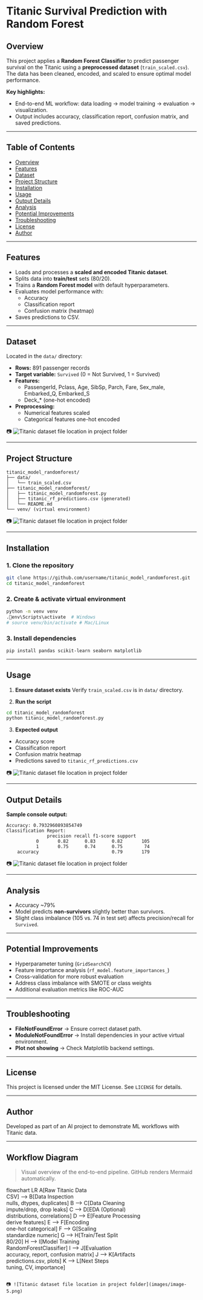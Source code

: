 # Titanic Survival Prediction with Random Forest

## Overview
This project applies a **Random Forest Classifier** to predict passenger survival on the Titanic using a **preprocessed dataset** (`train_scaled.csv`). The data has been cleaned, encoded, and scaled to ensure optimal model performance.

**Key highlights:**
- End-to-end ML workflow: data loading → model training → evaluation → visualization.
- Output includes accuracy, classification report, confusion matrix, and saved predictions.

---

## Table of Contents
- [Overview](#overview)
- [Features](#features)
- [Dataset](#dataset)
- [Project Structure](#project-structure)
- [Installation](#installation)
- [Usage](#usage)
- [Output Details](#output-details)
- [Analysis](#analysis)
- [Potential Improvements](#potential-improvements)
- [Troubleshooting](#troubleshooting)
- [License](#license)
- [Author](#author)

---

## Features
- Loads and processes a **scaled and encoded Titanic dataset**.
- Splits data into **train/test** sets (80/20).
- Trains a **Random Forest model** with default hyperparameters.
- Evaluates model performance with:
  - Accuracy
  - Classification report
  - Confusion matrix (heatmap)
- Saves predictions to CSV.

---

## Dataset
Located in the `data/` directory:

- **Rows:** 891 passenger records
- **Target variable:** `Survived` (0 = Not Survived, 1 = Survived)
- **Features:**
  - PassengerId, Pclass, Age, SibSp, Parch, Fare, Sex_male, Embarked_Q, Embarked_S
  - Deck_* (one-hot encoded)
- **Preprocessing:**
  - Numerical features scaled
  - Categorical features one-hot encoded

📷 ![Titanic dataset file location in project folder](images/image-1.png)

---

## Project Structure
```plaintext
titanic_model_randomforest/
├── data/
│   └── train_scaled.csv
├── titanic_model_randomforest/
│   ├── titanic_model_randomforest.py
│   ├── titanic_rf_predictions.csv (generated)
│   └── README.md
└── venv/ (virtual environment)
```

📷 ![Titanic dataset file location in project folder](images/image-2.png)

---

## Installation

### 1. Clone the repository
```bash
git clone https://github.com/username/titanic_model_randomforest.git
cd titanic_model_randomforest
```

### 2. Create & activate virtual environment
```bash
python -m venv venv
.env\Scripts\activate  # Windows
# source venv/bin/activate # Mac/Linux
```

### 3. Install dependencies
```bash
pip install pandas scikit-learn seaborn matplotlib
```

---

## Usage

1. **Ensure dataset exists**
   Verify `train_scaled.csv` is in `data/` directory.

2. **Run the script**
```bash
cd titanic_model_randomforest
python titanic_model_randomforest.py
```

3. **Expected output**
- Accuracy score
- Classification report
- Confusion matrix heatmap
- Predictions saved to `titanic_rf_predictions.csv`

📷 ![Titanic dataset file location in project folder](images/image-3.png)

---

## Output Details

**Sample console output:**
```plaintext
Accuracy: 0.7932960893854749
Classification Report:
               precision recall f1-score support
           0       0.82      0.83      0.82       105
           1       0.75      0.74      0.75        74
    accuracy                           0.79       179
```

📷 ![Titanic dataset file location in project folder](images/image-4.png)

---

## Analysis
- Accuracy ~79%
- Model predicts **non-survivors** slightly better than survivors.
- Slight class imbalance (105 vs. 74 in test set) affects precision/recall for `Survived`.

---

## Potential Improvements
- Hyperparameter tuning (`GridSearchCV`)
- Feature importance analysis (`rf_model.feature_importances_`)
- Cross-validation for more robust evaluation
- Address class imbalance with SMOTE or class weights
- Additional evaluation metrics like ROC-AUC

---

## Troubleshooting
- **FileNotFoundError** → Ensure correct dataset path.
- **ModuleNotFoundError** → Install dependencies in your active virtual environment.
- **Plot not showing** → Check Matplotlib backend settings.

---

## License
This project is licensed under the MIT License. See `LICENSE` for details.

---

## Author
Developed as part of an AI project to demonstrate ML workflows with Titanic data.


---

## Workflow Diagram

> Visual overview of the end-to-end pipeline. GitHub renders Mermaid automatically.

flowchart LR
    A[Raw Titanic Data<br/>CSV] --> B[Data Inspection<br/>nulls, dtypes, duplicates]
    B --> C[Data Cleaning<br/>impute/drop, drop leaks]
    C --> D[EDA (Optional)<br/>distributions, correlations]
    D --> E[Feature Processing<br/>derive features]
    E --> F[Encoding<br/>one-hot categorical]
    F --> G[Scaling<br/>standardize numeric]
    G --> H[Train/Test Split<br/>80/20]
    H --> I[Model Training<br/>RandomForestClassifier]
    I --> J[Evaluation<br/>accuracy, report, confusion matrix]
    J --> K[Artifacts<br/>predictions.csv, plots]
    K --> L[Next Steps<br/>tuning, CV, importance]
```

📷 ![Titanic dataset file location in project folder](images/image-5.png)

